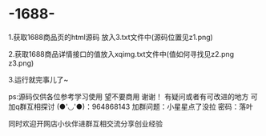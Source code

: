 # -1688-

1.获取1688商品页的html源码 放入3.txt文件中(源码位置见z1.png)

2.获取1688商品详情接口的值放入xqimg.txt文件中(值如何寻找见z2.png z3.png)

3.运行就完事儿了~

ps:源码仅供各位参考学习使用 望不要商用 谢谢！ 
有疑问或者有可改进的地方
可加q群互相探讨 (●'◡'●)：964868143 加群问题：小星星点了没拉 密码：落叶

同时欢迎开网店小伙伴进群互相交流分享创业经验
